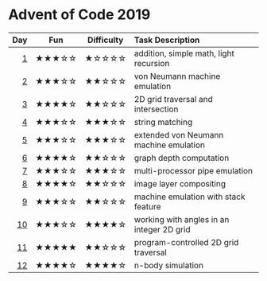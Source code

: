 # Advent of Code 2019

| Day      | Fun   | Difficulty | Task Description |
| -------: | :---: | :--------: | :---------- |
|  [1](01) | ★★★☆☆ | ★☆☆☆☆      | addition, simple math, light recursion
|  [2](02) | ★★★☆☆ | ★★☆☆☆      | von Neumann machine emulation
|  [3](03) | ★★★★☆ | ★★☆☆☆      | 2D grid traversal and intersection
|  [4](04) | ★★★☆☆ | ★★★☆☆      | string matching
|  [5](05) | ★★★☆☆ | ★★★☆☆      | extended von Neumann machine emulation
|  [6](06) | ★★★★☆ | ★★☆☆☆      | graph depth computation
|  [7](07) | ★★★☆☆ | ★★★☆☆      | multi-processor pipe emulation
|  [8](08) | ★★★★☆ | ★★☆☆☆      | image layer compositing
|  [9](09) | ★★★☆☆ | ★★☆☆☆      | machine emulation with stack feature
| [10](10) | ★★★☆☆ | ★★★★☆      | working with angles in an integer 2D grid
| [11](11) | ★★★★★ | ★★☆☆☆      | program-controlled 2D grid traversal
| [12](12) | ★★★★☆ | ★★★★☆      | n-body simulation
